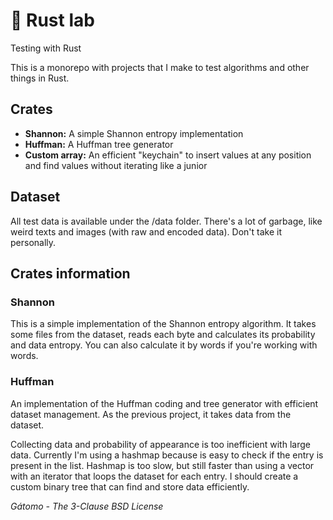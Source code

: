 # 🧪 Rust lab

Testing with Rust

This is a monorepo with projects that I make to test algorithms and other things in Rust.

## Crates

-   **Shannon:** A simple Shannon entropy implementation
-   **Huffman:** A Huffman tree generator
-   **Custom array:** An efficient "keychain" to insert values at any position and find values without iterating like a junior

## Dataset

All test data is available under the /data folder. There's a lot of garbage, like weird texts and images (with raw and encoded data). Don't take it personally.

## Crates information

### Shannon

This is a simple implementation of the Shannon entropy algorithm. It takes some files from the dataset, reads each byte and calculates its probability and data entropy. You can also calculate it by words if you're working with words.

### Huffman

An implementation of the Huffman coding and tree generator with efficient dataset management. As the previous project, it takes data from the dataset.

Collecting data and probability of appearance is too inefficient with large data. Currently I'm using a hashmap because is easy to check if the entry is present in the list. Hashmap is too slow, but still faster than using a vector with an iterator that loops the dataset for each entry. I should create a custom binary tree that can find and store data efficiently.

_Gátomo - The 3-Clause BSD License_

